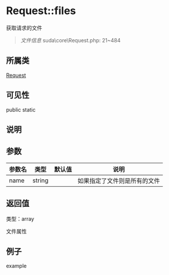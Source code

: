# Request::files

获取请求的文件

> *文件信息* suda\core\Request.php: 21~484

## 所属类 

[Request](../Request.md)

## 可见性

 public static

## 说明




## 参数


| 参数名 | 类型 | 默认值 | 说明 |
|--------|-----|-------|-------|
| name |  string |  |  如果指定了文件则是所有的文件 |



## 返回值

类型：array

 文件属性



## 例子

example